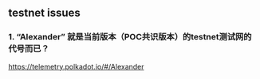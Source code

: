 ## testnet issues

### 1. “Alexander” 就是当前版本（POC共识版本）的testnet测试网的代号而已？

https://telemetry.polkadot.io/#/Alexander
